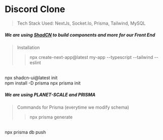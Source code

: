 [1]: https://ui.shadcn.com/ "ShadCN"

# Discord Clone
> Tech Stack Used: NextJs, Socket.Io, Prisma, Tailwind, MySQL

##### We are using [ShadCN][1] to build components and more for our Front End

>Installation
>> npx create-next-app@latest my-app --typescript --tailwind --eslint
<br>
npx shadcn-ui@latest init
<br>
npm install -D prisma
npx prisma init

##### We are using PLANET-SCALE and PRISMA

>Commands for Prisma (everytime we modify schema)
>>npx prisma generate
<br>
npx prisma db push